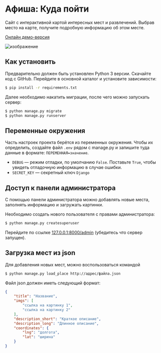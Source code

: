 # Афиша: Куда пойти

Сайт с интерактивной картой интересных мест и развлечений. Выбрав место на карте, получите подробную информацию об этом месте.

[Онлайн демо-версия](http://dwreaper.pythonanywhere.com/)

![изображение](https://user-images.githubusercontent.com/16899464/183261939-c8c64d31-1a02-4638-b161-81c97423e113.png)


## Как установить
Предварительно должен быть установлен Python 3 версии.
Скачайте код с GitHub. Перейдите в основной каталог и установите зависимости:
```sh
$ pip install -r requirements.txt
```
Далее необходимо накатить миграции, после чего можно запускать сервер:
```sh
$ python manage.py migrate
$ python manage.py runserver
```

## Переменные окружения

Часть настроек проекта берётся из переменных окружения. Чтобы их определить, создайте файл `.env` рядом с manage.py и запишите туда данные в формате: `ПЕРЕМЕННАЯ=значение`.
- `DEBUG` — режим отладки, по умолчанию `False`. Поставьте `True`, чтобы увидеть отладочную информацию в случае ошибки.
- `SECRET_KEY` — секретный ключ `Django`


## Доступ к панели администратора
С помощью панели администратора можно добавлять новые места, заполнять информацию и загружать картинки.

Необходимо создать нового пользователя с правами администратора:
```sh
$ python manage.py createsuperuser
```
Перейдите по ссылке [127.0.0.1:8000/admin](http://127.0.0.1:8000/admin) (убедитесь что сервер запущен).

## Загрузка мест из json
Для добавления новых мест, можно воспользоваться командой
```sh
$ python manage.py load_place http://адрес/файла.json
```

Файл json должен иметь следующий формат:
```json
{
    "title": "Название",
    "imgs": [
        "ссылка на картинку 1",
        "ссылка на картинку 2"
    ],
    "description_short": "Краткое описание",
    "description_long": "Длинное описание",
    "coordinates": {
        "lng": "долгота",
        "lat": "ширина"
    }
}
```
